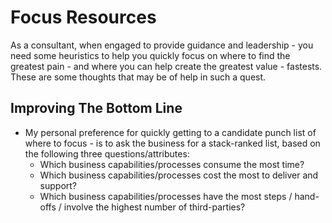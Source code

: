 
# Focus Resources
   

As a consultant, when engaged to provide guidance and leadership - you need some heuristics to help you quickly focus on where to find the greatest pain - and where you can help create the greatest value - fastests. These are some thoughts that may be of help in such a quest.

## Improving The Bottom Line
- My personal preference for quickly getting to a candidate punch list of where to focus - is to ask the business for a stack-ranked list, based on the following three questions/attributes:
  + Which business capabilities/processes consume the most time?
  + Which business capabilities/processes cost the most to deliver and support?
  + Which business capabilities/processes have the most steps / hand-offs / involve the highest number of third-parties?

